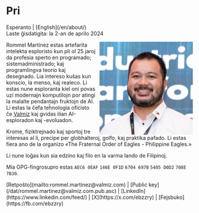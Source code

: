 Pri
===

<div class="center">Esperanto | [English](/en/about/)</div>
<div class="center">Laste ĝisdatigita: la 2-an de aprilo 2024</div>

<div>
<img src="/images/site/ebzzry.webp" style="float: right; width: 50%; margin: 0px 0px 0px 10px">

Rommel Martínez estas artefarita intelekta esploristo kun pli ol 25 jaroj da
profesia sperto en programado; sistemadministrado; kaj programlingva teorio kaj
desegnado. Lia intereso kuŝas kun konscio, la menso, kaj realeco. Li estas nune
esploranta kiel oni povas uzi modernajn komputilojn por atingi la malalte
pendantajn fruktojn de AI. Li estas la ĉefa teĥnologia oficisto ĉe
[Valmiz](https://valmiz.com) kaj gvidas ilian AI-esploradon kaj -evoluadon.

Krome, fiziktrejnado kaj sportoj tre interesas al li, precipe per globhalteroj,
golfo, kaj praktika pafado. Li estas fiera ano de la organizo «The Fraternal
Order of Eagles - Philippine Eagles.»

Li nune loĝas kun sia edzino kaj filo en la varma lando de Filipinoj.

Mia GPG-fingrosupro estas `AEC6 0EAF` `146E 0F1D` `6704 697B` `5405 D0D2` `708E 7B30`.
</div>
<div class="center">
[Retpoŝto](mailto:rommel.martinez@valmiz.com) | [Public key](/dat/rommel.martinez@valmiz.com.pub.asc) | [LinkedIn](https://www.linkedin.com/feed/) | [X](https://x.com/ebzzry) | [Fejsbuko](https://fb.com/ebzzry)<br>
</div>

